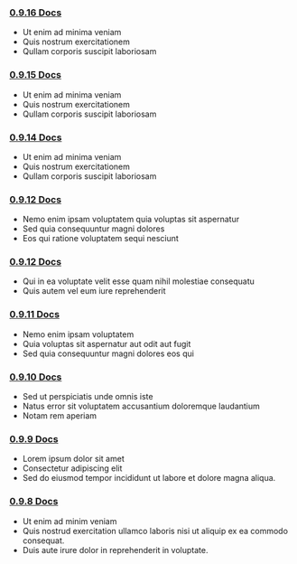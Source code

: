 ### [0.9.16 Docs](http://building.usebutton.com/button-android-public/history/0.9.16/reference/com/usebutton/sdk/Button.html)
* Ut enim ad minima veniam
* Quis nostrum exercitationem 
* Qullam corporis suscipit laboriosam

### [0.9.15 Docs](http://building.usebutton.com/button-android-public/history/0.9.15/reference/com/usebutton/sdk/Button.html)
* Ut enim ad minima veniam
* Quis nostrum exercitationem 
* Qullam corporis suscipit laboriosam

### [0.9.14 Docs](http://building.usebutton.com/button-android-public/history/0.9.14/reference/com/usebutton/sdk/Button.html)
* Ut enim ad minima veniam
* Quis nostrum exercitationem 
* Qullam corporis suscipit laboriosam

### [0.9.12 Docs](http://building.usebutton.com/button-android-public/history/0.9.12/reference/com/usebutton/sdk/Button.html)
* Nemo enim ipsam voluptatem quia voluptas sit aspernatur 
* Sed quia consequuntur magni dolores 
* Eos qui ratione voluptatem sequi nesciunt

### [0.9.12 Docs](http://building.usebutton.com/button-android-public/history/0.9.12/reference/com/usebutton/sdk/Button.html)
* Qui in ea voluptate velit esse quam nihil molestiae consequatu
* Quis autem vel eum iure reprehenderit 

### [0.9.11 Docs](http://building.usebutton.com/button-android-public/history/0.9.11/reference/com/usebutton/sdk/Button.html)
* Nemo enim ipsam voluptatem 
* Quia voluptas sit aspernatur aut odit aut fugit
* Sed quia consequuntur magni dolores eos qui 

### [0.9.10 Docs](http://building.usebutton.com/button-android-public/history/0.9.10/reference/com/usebutton/sdk/Button.html)
* Sed ut perspiciatis unde omnis iste
* Natus error sit voluptatem accusantium doloremque laudantium
* Notam rem aperiam

### [0.9.9 Docs](http://building.usebutton.com/button-android-public/history/0.9.9/reference/com/usebutton/sdk/Button.html)

* Lorem ipsum dolor sit amet
* Consectetur adipiscing elit
* Sed do eiusmod tempor incididunt ut labore et dolore magna aliqua. 


### [0.9.8 Docs](http://building.usebutton.com/button-android-public/history/0.9.8/reference/com/usebutton/sdk/Button.html)
* Ut enim ad minim veniam
* Quis nostrud exercitation ullamco laboris nisi ut aliquip ex ea commodo consequat. 
* Duis aute irure dolor in reprehenderit in voluptate.